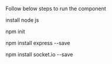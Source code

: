 Follow below steps to run the component

install node js

npm init 

npm install express --save

npm install socket.io --save

